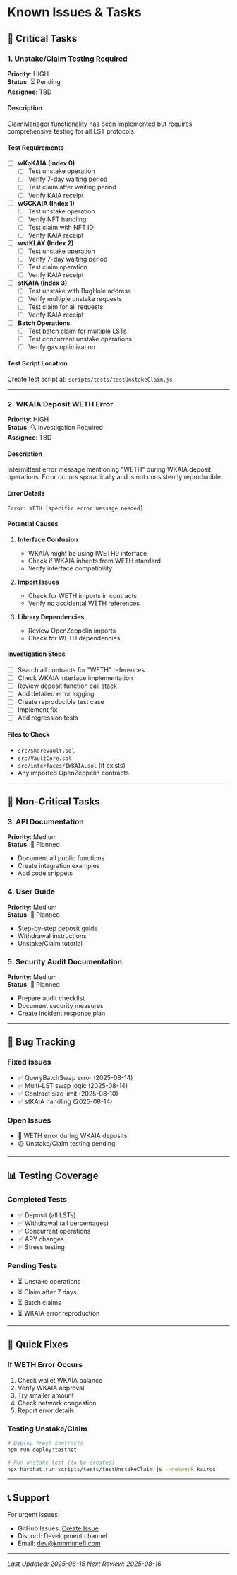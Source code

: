 # Known Issues & Tasks

## 🔴 Critical Tasks

### 1. Unstake/Claim Testing Required
**Priority**: HIGH  
**Status**: ⏳ Pending  
**Assignee**: TBD  

#### Description
ClaimManager functionality has been implemented but requires comprehensive testing for all LST protocols.

#### Test Requirements
- [ ] **wKoKAIA (Index 0)**
  - [ ] Test unstake operation
  - [ ] Verify 7-day waiting period
  - [ ] Test claim after waiting period
  - [ ] Verify KAIA receipt

- [ ] **wGCKAIA (Index 1)**
  - [ ] Test unstake operation
  - [ ] Verify NFT handling
  - [ ] Test claim with NFT ID
  - [ ] Verify KAIA receipt

- [ ] **wstKLAY (Index 2)**
  - [ ] Test unstake operation
  - [ ] Verify 7-day waiting period
  - [ ] Test claim operation
  - [ ] Verify KAIA receipt

- [ ] **stKAIA (Index 3)**
  - [ ] Test unstake with BugHole address
  - [ ] Verify multiple unstake requests
  - [ ] Test claim for all requests
  - [ ] Verify KAIA receipt

- [ ] **Batch Operations**
  - [ ] Test batch claim for multiple LSTs
  - [ ] Test concurrent unstake operations
  - [ ] Verify gas optimization

#### Test Script Location
Create test script at: `scripts/tests/testUnstakeClaim.js`

---

### 2. WKAIA Deposit WETH Error
**Priority**: HIGH  
**Status**: 🔍 Investigation Required  
**Assignee**: TBD  

#### Description
Intermittent error message mentioning "WETH" during WKAIA deposit operations. Error occurs sporadically and is not consistently reproducible.

#### Error Details
```
Error: WETH [specific error message needed]
```

#### Potential Causes
1. **Interface Confusion**
   - WKAIA might be using IWETH9 interface
   - Check if WKAIA inherits from WETH standard
   - Verify interface compatibility

2. **Import Issues**
   - Check for WETH imports in contracts
   - Verify no accidental WETH references

3. **Library Dependencies**
   - Review OpenZeppelin imports
   - Check for WETH dependencies

#### Investigation Steps
- [ ] Search all contracts for "WETH" references
- [ ] Check WKAIA interface implementation
- [ ] Review deposit function call stack
- [ ] Add detailed error logging
- [ ] Create reproducible test case
- [ ] Implement fix
- [ ] Add regression tests

#### Files to Check
- `src/ShareVault.sol`
- `src/VaultCore.sol`
- `src/interfaces/IWKAIA.sol` (if exists)
- Any imported OpenZeppelin contracts

---

## 📝 Non-Critical Tasks

### 3. API Documentation
**Priority**: Medium  
**Status**: 📅 Planned  
- Document all public functions
- Create integration examples
- Add code snippets

### 4. User Guide
**Priority**: Medium  
**Status**: 📅 Planned  
- Step-by-step deposit guide
- Withdrawal instructions
- Unstake/Claim tutorial

### 5. Security Audit Documentation
**Priority**: Medium  
**Status**: 📅 Planned  
- Prepare audit checklist
- Document security measures
- Create incident response plan

---

## 🐛 Bug Tracking

### Fixed Issues
- ✅ QueryBatchSwap error (2025-08-14)
- ✅ Multi-LST swap logic (2025-08-14)
- ✅ Contract size limit (2025-08-10)
- ✅ stKAIA handling (2025-08-14)

### Open Issues
- 🔴 WETH error during WKAIA deposits
- 🟡 Unstake/Claim testing pending

---

## 📊 Testing Coverage

### Completed Tests
- ✅ Deposit (all LSTs)
- ✅ Withdrawal (all percentages)
- ✅ Concurrent operations
- ✅ APY changes
- ✅ Stress testing

### Pending Tests
- ⏳ Unstake operations
- ⏳ Claim after 7 days
- ⏳ Batch claims
- ⏳ WKAIA error reproduction

---

## 🔧 Quick Fixes

### If WETH Error Occurs
1. Check wallet WKAIA balance
2. Verify WKAIA approval
3. Try smaller amount
4. Check network congestion
5. Report error details

### Testing Unstake/Claim
```bash
# Deploy fresh contracts
npm run deploy:testnet

# Run unstake test (to be created)
npx hardhat run scripts/tests/testUnstakeClaim.js --network kairos
```

---

## 📞 Support

For urgent issues:
- GitHub Issues: [Create Issue](https://github.com/KommuneFi/contracts/issues)
- Discord: Development channel
- Email: dev@kommunefi.com

---

*Last Updated: 2025-08-15*
*Next Review: 2025-08-16*